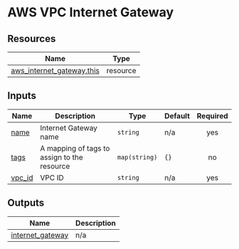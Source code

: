 # AWS VPC Internet Gateway

## Resources

| Name                                                                                                                      | Type     |
| ------------------------------------------------------------------------------------------------------------------------- | -------- |
| [aws_internet_gateway.this](https://registry.terraform.io/providers/hashicorp/aws/latest/docs/resources/internet_gateway) | resource |

## Inputs

| Name                                                | Description                                 | Type          | Default | Required |
| --------------------------------------------------- | ------------------------------------------- | ------------- | ------- | :------: |
| <a name="input_name"></a> [name](#input_name)       | Internet Gateway name                       | `string`      | n/a     |   yes    |
| <a name="input_tags"></a> [tags](#input_tags)       | A mapping of tags to assign to the resource | `map(string)` | `{}`    |    no    |
| <a name="input_vpc_id"></a> [vpc_id](#input_vpc_id) | VPC ID                                      | `string`      | n/a     |   yes    |

## Outputs

| Name                                                                                | Description                           |
| ----------------------------------------------------------------------------------- | ------------------------------------- |
| <a name="output_internet_gateway"></a> [internet_gateway](#output_internet_gateway) | n/a |

